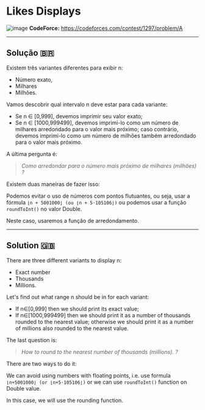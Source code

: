 # Likes Displays

![image](https://user-images.githubusercontent.com/40672950/77836861-afd06980-7138-11ea-9b07-5565a280a13d.png)
**CodeForce:** https://codeforces.com/contest/1297/problem/A

---

## Solução 🇧🇷

Existem três variantes diferentes para exibir n:
 - Número exato,
 - Milhares
 - Milhões.

Vamos descobrir qual intervalo n deve estar para cada variante:

- Se n ∈ [0,999], devemos imprimir seu valor exato;
- Se n ∈ [1000,999499], devemos imprimi-lo como um número de milhares arredondado para o valor mais próximo;
caso contrário, devemos imprimi-lo como um número de milhões também arredondado para o valor mais próximo.

A última pergunta é:
> _Como arredondar para o número mais próximo de milhares (milhões) ?_

Existem duas maneiras de fazer isso:

Podemos evitar o uso de números com pontos flutuantes, ou seja, usar a fórmula `⌊n + 5001000⌋ (ou ⌊n + 5⋅105106⌋)`
ou podemos usar a função `roundToInt()` no valor Double.

Neste caso, usaremos a função de arredondamento.

---

## Solution 🇬🇧


There are three different variants to display n:
 - Exact number
 - Thousands
 - Millions.

Let's find out what range n should be in for each variant:

- If n∈[0,999] then we should print its exact value;
- If n∈[1000,999499] then we should print it as a number of thousands rounded to the nearest value;
otherwise we should print it as a number of millions also rounded to the nearest value.

The last question is:

> _How to round to the nearest number of thousands (millions). ?_

There are two ways to do it:

We can avoid using numbers with floating points, i.e. use formula `⌊n+5001000⌋ (or ⌊n+5⋅105106⌋)`
or we can use `roundToInt()` function on Double value.

In this case, we will use the rounding function.
